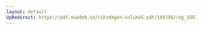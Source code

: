 ```yaml
---
layout: default
UpRedirect: https://pdf.swedeb.se/riksdagen-volumeG-pdf/199798/reg_199798/reg_199798_0108.pdf
---
```

